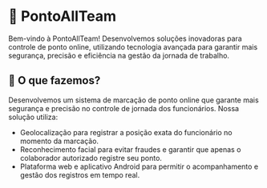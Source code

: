 # 🚀 PontoAllTeam
Bem-vindo à PontoAllTeam! Desenvolvemos soluções inovadoras para controle de ponto online, 
utilizando tecnologia avançada para garantir mais segurança, precisão e eficiência na gestão da jornada de trabalho.

## 📌 O que fazemos?
Desenvolvemos um sistema de marcação de ponto online que garante mais segurança e precisão no controle de jornada dos funcionários. Nossa solução utiliza:
- Geolocalização para registrar a posição exata do funcionário no momento da marcação.
- Reconhecimento facial para evitar fraudes e garantir que apenas o colaborador autorizado registre seu ponto.
- Plataforma web e aplicativo Android para permitir o acompanhamento e gestão dos registros em tempo real.
